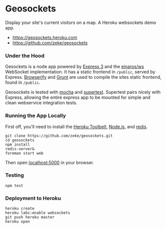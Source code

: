 # Geosockets

Display your site's current visitors on a map. A Heroku websockets demo app.

- https://geosockets.heroku.com
- https://github.com/zeke/geosockets

### Under the Hood

Gesockets is a node app powered by [Express 3](http://expressjs.com/guide.html) and the [einaros/ws](https://github.com/einaros/ws/blob/master/doc/ws.md) WebSocket implementation. It has a static frontend in `/public`, served by Express. [Browserify](https://github.com/substack/node-browserify#readme) and [Grunt](http://gruntjs.com/) are used to compile the sites static frontend, found in `/public`.

Geosockets is tested with [mocha](http://visionmedia.github.io/mocha/) and [supertest](https://github.com/visionmedia/supertest#readme). Supertest pairs nicely with Express, allowing the entire express app to be mounted for simple and clean webservice integration tests.

### Running the App Locally

First off, you'll need to install the [Heroku Toolbelt](https://toolbelt.heroku.com),
[Node.js](http://nodejs.org/), and [redis](http://redis.io/).

```
git clone https://github.com/zeke/geosockets.git
cd geosockets
npm install
redis-server&
foreman start web
```

Then open [localhost:5000](http://localhost:5000) in your browser.

### Testing

```
npm test
```

### Deployment to Heroku

```
heroku create
heroku labs:enable websockets
git push heroku master
heroku open
```